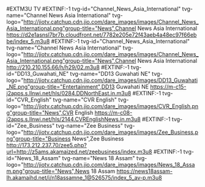 #EXTM3U TV
#EXTINF:-1 tvg-id="Channel_News_Asia_International" tvg-name="Channel News Asia International" tvg-logo="http://jiotv.catchup.cdn.jio.com/dare_images/images/Channel_News_Asia_International.png"group-title="News",Channel News Asia International
https://d2e1asnsl7br7b.cloudfront.net/7782e205e72f43aeb4a48ec97f66ebbe/index_5.m3u8
#EXTINF:-1 tvg-id="Channel_News_Asia_International" tvg-name="Channel News Asia International" tvg-logo="http://jiotv.catchup.cdn.jio.com/dare_images/images/Channel_News_Asia_International.png"group-title="News",Channel News Asia International
http://210.210.155.66/h/h29/02.m3u8
#EXTINF:-1 tvg-id="DD13_Guwahati_NE" tvg-name="DD13 Guwahati NE" tvg-logo="http://jiotv.catchup.cdn.jio.com/dare_images/images/DD13_Guwahati_NE.png"group-title="Entertainment",DD13 Guwahati NE
https://m-c15-j2apps.s.llnwi.net/hls/0284.DDNorthEast.in.m3u8
#EXTINF:-1 tvg-id="CVR_English" tvg-name="CVR English" tvg-logo="http://jiotv.catchup.cdn.jio.com/dare_images/images/CVR_English.png"group-title="News",CVR English
https://m-c08-j2apps.s.llnwi.net/hls/2144.CVREnglishNews.in.m3u8
#EXTINF:-1 tvg-id="Zee_Business" tvg-name="Zee Business" tvg-logo="http://jiotv.catchup.cdn.jio.com/dare_images/images/Zee_Business.png"group-title="Business News",Zee Business
http://173.212.237.70/zee5.php?url=http://z5ams.akamaized.net/zeebusiness/index.m3u8
#EXTINF:-1 tvg-id="News_18_Assam" tvg-name="News 18 Assam" tvg-logo="http://jiotv.catchup.cdn.jio.com/dare_images/images/News_18_Assam.png"group-title="News",News 18 Assam
https://news18assam-lh.akamaihd.net/i/n18assamne_1@526575/index_5_av-p.m3u8

